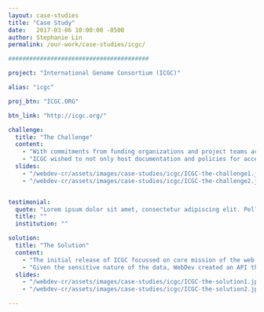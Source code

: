 ```yaml
---
layout: case-studies
title: "Case Study"
date:   2017-03-06 10:00:00 -0500
author: Stephanie Lin
permalink: /our-work/case-studies/icgc/

########################################

project: "International Genome Consortium (ICGC)"

alias: "icgc"

proj_btn: "ICGC.ORG"

btn_link: "http://icgc.org/"

challenge:
  title: "The Challenge"
  content:
    - "With commitments from funding organizations and project teams across Europe, Asia, Australia, and North and South America, the [International Genome Consortium (ICGC)](http://icgc.org/) is one of the largest scale biomedical research initiatives to date. ICGC's primary objective was to create a catalogue of genomic abnormalities observed in tumours and make that data available to the world-wide research community. Accordingly, the [icgc.org](http://icgc.org/) website was envisioned as a hub of communication and data sharing with an international audience, providing a summary of the current genome projects to both the public and research communities."
    - "ICGC wished to not only host documentation and policies for accessing data and best practices in research, but also streamline the complex system of application for access to controlled ICGC data through the [Data Access Compliance Office (DACO)](http://icgc.org/daco). This required careful definition of different ICGC users roles, which have distinct privileges including access to information, ability to approve applications, ability to update content, and manage ICGC projects."
  slides:
    - "/webdev-cr/assets/images/case-studies/icgc/ICGC-the-challenge1.jpg"
    - "/webdev-cr/assets/images/case-studies/icgc/ICGC-the-challenge2.jpg"


testimonial:
  quote: "Lorem ipsum dolor sit amet, consectetur adipiscing elit. Pellentesque hendrerit nibh ac nisl eleifend, nec congue felis lacinia. Donec ac erat velit. Aliquam erat volutpat. Congue felis lacinia donec ac erat velit.Aliquam erat volutpat. Congue felis lacinia donec ac erat velit Congue felis lacinia donec ac erat velit.Aliquam erat volutpat."
  title: ""
  institution: ""

solution:
  title: "The Solution"
  content:
    - "The initial release of ICGC focussed on core mission of the web application, which was to serve as a the primary resource for information about ICGC, by creating a landing page that presents a dynamic list of all [Cancer Genome Projects (CGPs)](http://icgc.org/icgc/cgp) worldwide, and links to additional resources. Following initial release, WebDev expanded the the functionality of the application, releasing [DACO online application forms](http://icgc.org/daco/access-forms) for access to ICGC data, and, more recently, a dashboard for users with Cancer Genome Project (CGP) manager privileges to organize and coordinate their project."
    - "Given the sensitive nature of the data, WebDev created an API that relies on the OAuth 1.0a protocol for the purpose of making authorized HTTP requests for resources. This means that only logged-in users with sufficient authorization may view ICGC data or subsets thereof. For example, users with the role of content editor can view all CGPs and their associated data-level projects (DLPs), DLP managers, which they can add and remove, publications and more, while a DLP administrators' access and actions is restricted to their own DLP. ICGC.org is now a main portal through which researchers access [ICGC publications](http://icgc.org/icgc/publications), the [ICGC data portal](https://dcc.icgc.org/), and request for access to data through [DACO](http://icgc.org/daco). Today the ICGC data portal houses over 25,000 tumour genomes contributed voluntarily by 88 project teams in 18 countries."
  slides:
    - "/webdev-cr/assets/images/case-studies/icgc/ICGC-the-solution1.jpg"
    - "/webdev-cr/assets/images/case-studies/icgc/ICGC-the-solution2.jpg"

---
```

